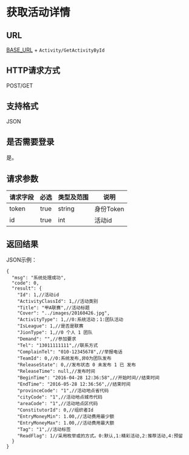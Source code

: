 # 获取活动详情

## URL
[BASE_URL](..) + `Activity/GetActivityById`

## HTTP请求方式
POST/GET

## 支持格式
JSON

## 是否需要登录
是。

## 请求参数
| 请求字段 | 必选 | 类型及范围 | 说明 |
| -------- | :--: | ---------- | ---- |
| token | true | string | 身份Token |
| id | true | int | 活动id |



## 返回结果
JSON示例：
```
{
  "msg": "系统处理成功",
  "code": 0,
  "result": {
    "Id": 1,//活动id
    "ActivityClassId": 1,//活动类别
    "Title": "甲A联赛",//活动标题
    "Cover": "../images/20160426.jpg",
    "ActivityType": 1,//0:系统活动；1:团队活动
    "IsLeague": 1,//是否是联赛
    "JionType": 1,//0 个人 1 团队
    "Demand": "",//参加要求
    "Tel": "13011111111",//联系方式
    "ComplainTel": "010-12345678",//举报电话
    "TeamId": 0,//0:系统发布,非0为团队发布
    "ReleaseState": 0,//发布状态 0 未发布 1 已 发布
    "ReleaseTime": null,//发布时间
    "BeginTime": "2016-04-28 12:36:58",//开始时间//结束时间
    "EndTime": "2016-05-28 12:36:56",//结束时间
    "provinceCode": "1",//活动地点省代码
    "cityCode": "1",//活动地点城市代码
    "areaCode": "1",//活动地点区代码
    "ConstitutorId": 0,//组织者Id
    "EntryMoneyMin": 1.00,//活动费用最少额
    "EntryMoneyMax": 1.00,//活动费用最大额
    "Tag": "1",//活动标签
    "ReadFlag": 1//采用枚举或的方式。0:默认,1:精彩活动,2:推荐活动,4:预留
  }
}

```




